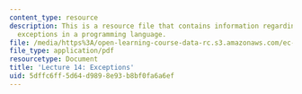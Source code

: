 ```yaml
---
content_type: resource
description: This is a resource file that contains information regarding the use of
  exceptions in a programming language.
file: /media/https%3A/open-learning-course-data-rc.s3.amazonaws.com/ec-s01-internet-technology-in-local-and-global-communities-spring-2005-summer-2005/5dffc6ff5d64d9898e93b8bf0fa6a6ef_MITEC_S01S05_l14_exception.pdf
file_type: application/pdf
resourcetype: Document
title: 'Lecture 14: Exceptions'
uid: 5dffc6ff-5d64-d989-8e93-b8bf0fa6a6ef
---
```

